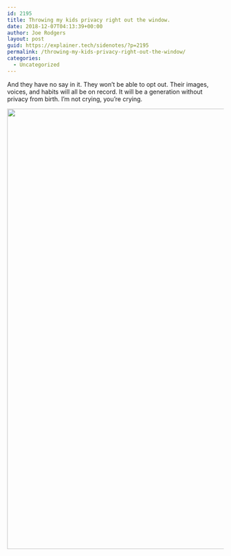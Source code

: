 ```yaml
---
id: 2195
title: Throwing my kids privacy right out the window.
date: 2018-12-07T04:13:39+00:00
author: Joe Rodgers
layout: post
guid: https://explainer.tech/sidenotes/?p=2195
permalink: /throwing-my-kids-privacy-right-out-the-window/
categories:
  - Uncategorized
---
```

And they have no say in it. They won&#8217;t be able to opt out. Their images, voices, and habits will all be on record. It will be a generation without privacy from birth. I&#8217;m not crying, you&#8217;re crying.

<a href="https://i2.wp.com/explainer.tech/sidenotes/wp-content/uploads/2018/12/Screenshot_20181206-214543.png?ssl=1" rel="attachment wp-att-2196"><img src="https://i2.wp.com/explainer.tech/sidenotes/wp-content/uploads/2018/12/Screenshot_20181206-214543.png?resize=1024%2C1024&#038;ssl=1" alt="" title="screenshot_20181206-214543-png" width="1024" height="1024" class="alignnone size-full wp-image-2196" data-recalc-dims="1" /></a>